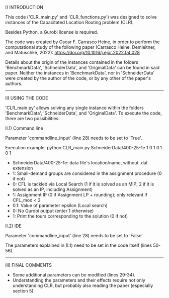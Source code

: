 I) INTRODUCTION

This code ('CLR_main.py' and 'CLR_functions.py') was designed to solve instances of the Capacitated Location Routing problem (CLR). 

Besides Python, a Gurobi license is required. 

The code was created by Oscar F. Carrasco Heine, in order to perform the computational study of the following paper (Carrasco Heine, Demleitner, and Matuschke, 2022): https://doi.org/10.1016/j.ejor.2022.04.028

Details about the origin of the instances contained in the folders 'BenchmarkData', 'SchneiderData', and 'OriginalData' can be found in said paper. Neither the instances in 'BenchmarkData', nor in 'SchneiderData' were created by the author of the code, or by any other of the paper's authors.

--------------------
II) USING THE CODE

'CLR_main.py' allows solving any single instance within the folders 'BenchmarkData', 'SchneiderData', and 'OriginalData'. To execute the code, there are two possibilities:

II.1) Command line

Parameter 'commandline_input' (line 28) needs to be set to 'True'.

Execution example: python CLR_main.py SchneiderData/400-25-1e 1 0 1 0.1 0 1

- SchneiderData/400-25-1e: data file's location/name, without .dat extension
- 1: Small-demand groups are considered in the assignment procedure (0 if not)
- 0: CFL is tackled via Local Search
     (1 if it is solved as an MIP;
      2 if it is solved as an IP, including Assignment)
- 1: Assignment IP (0 if Assignment LP + rounding); only relevant if CFL_mod < 2
- 0.1: Value of parameter epsilon (Local search)
- 0: No Gurobi output (enter 1 otherwise)
- 1: Print the tours corresponding to the solution (0 if not)

II.2) IDE

Parameter 'commandline_input' (line 28) needs to be set to 'False'.

The parameters explained in (I.1) need to be set in the code itself (lines 50-56).

--------------------
III) FINAL COMMENTS

- Some additional parameters can be modified (lines 29-34).
- Understanding the parameters and their effects require not only understanding CLR, but probably also reading the paper (especially section 5).
